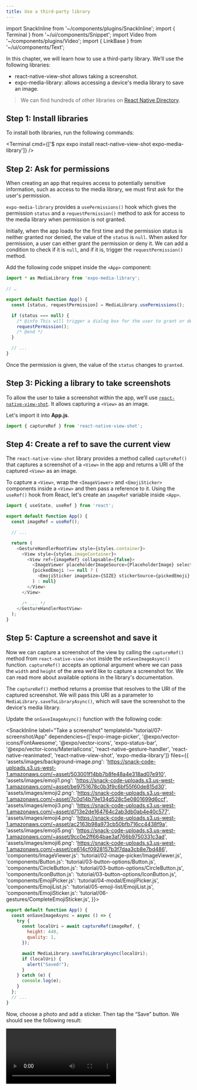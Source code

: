 ```yaml
---
title: Use a third-party library
---
```


import SnackInline from '~/components/plugins/SnackInline';
import { Terminal } from '~/ui/components/Snippet';
import Video from '~/components/plugins/Video';
import { LinkBase } from '~/ui/components/Text';

In this chapter, we will learn how to use a third-party library. We’ll use the following libraries:

- <LinkBase href="https://github.com/gre/react-native-view-shot" openInNewTab>react-native-view-shot</LinkBase> allows taking a screenshot.
- <LinkBase href="/versions/latest/sdk/media-library/" openInNewTab>expo-media-library</LinkBase>: allows accessing a device's media library to save an image.

> We can find hundreds of other libraries on [React Native Directory](https://reactnative.directory/).

## Step 1: Install libraries

To install both libraries, run the following commands:

<Terminal cmd={['$ npx expo install react-native-view-shot expo-media-library']} />

## Step 2: Ask for permissions

When creating an app that requires access to potentially sensitive information, such as access to the media library, we must first ask for the user's permission.

`expo-media-library` provides a `usePermissions()` hook which gives the permission `status` and a `requestPermission()` method to ask for access to the media library when permission is not granted.

Initially, when the app loads for the first time and the permission status is neither granted nor denied, the value of the `status` is `null`. When asked for permission, a user can either grant the permission or deny it. We can add a condition to check if it is `null`, and if it is, trigger the `requestPermission()` method.

Add the following code snippet inside the `<App>` component:

```js
import * as MediaLibrary from 'expo-media-library';

// …

export default function App() {
  const [status, requestPermission] = MediaLibrary.usePermissions();

  if (status === null) {
    /* @info This will trigger a dialog box for the user to grant or deny the permission. */
    requestPermission();
    /* @end */
  }

  // ...
}
```

Once the permission is given, the value of the `status` changes to `granted`.

## Step 3: Picking a library to take screenshots

To allow the user to take a screenshot within the app, we’ll use [`react-native-view-shot`](https://github.com/gre/react-native-view-shot). It allows capturing a `<View>` as an image.

Let's import it into **App.js**.

```js
import { captureRef } from 'react-native-view-shot';
```

## Step 4: Create a ref to save the current view

The `react-native-view-shot` library provides a method called `captureRef()` that captures a screenshot of a `<View>` in the app and returns a URI of the captured `<View>` as an image.

To capture a `<View>`, wrap the `<ImageViewer>` and `<EmojiSticker>` components inside a `<View>` and then pass a reference to it. Using the `useRef()` hook from React, let's create an `imageRef` variable inside `<App>`.

<!-- prettier-ignore -->
```js
import { useState, useRef } from 'react';

export default function App() {
  const imageRef = useRef();

  // ...

  return (
    <GestureHandlerRootView style={styles.container}>
      <View style={styles.imageContainer}>
        <View ref={imageRef} collapsable={false}>
          <ImageViewer placeholderImageSource={PlaceholderImage} selectedImage={selectedImage} />
          {pickedEmoji !== null ? (
            <EmojiSticker imageSize={SIZE} stickerSource={pickedEmoji} />
          ) : null}
        </View>
      </View>
            
      /* ... */
    </GestureHandlerRootView>
  );
}
```

## Step 5: Capture a screenshot and save it

Now we can capture a screenshot of the view by calling the `captureRef()` method from `react-native-view-shot` inside the `onSaveImageAsync()` function. `captureRef()` accepts an optional argument where we can pass the `width` and `height` of the area we’d like to capture a screenshot for. We can <LinkBase href="https://github.com/gre/react-native-view-shot#capturerefview-options-lower-level-imperative-api" openInNewTab>read more about available options</LinkBase> in the library's documentation.

The `captureRef()` method returns a promise that resolves to the URI of the captured screenshot. We will pass this URI as a parameter to <LinkBase href="/versions/latest/sdk/media-library/#medialibrarysavetolibraryasynclocaluri" openInNewTab>`MediaLibrary.saveToLibraryAsync()`</LinkBase>, which will save the screenshot to the device's media library.

Update the `onSaveImageAsync()` function with the following code:

<SnackInline
label="Take a screenshot"
templateId="tutorial/07-screenshot/App"
dependencies={['expo-image-picker', '@expo/vector-icons/FontAwesome', '@expo/vector-icons', 'expo-status-bar', '@expo/vector-icons/MaterialIcons', 'react-native-gesture-handler', 'react-native-reanimated', 'react-native-view-shot', 'expo-media-library']}
files={{
  'assets/images/background-image.png': 'https://snack-code-uploads.s3.us-west-1.amazonaws.com/~asset/503001f14bb7b8fe48a4e318ad07e910',
  'assets/images/emoji1.png': 'https://snack-code-uploads.s3.us-west-1.amazonaws.com/~asset/be9751678c0b3f9c6bf55f60de815d30',
  'assets/images/emoji2.png': 'https://snack-code-uploads.s3.us-west-1.amazonaws.com/~asset/7c0d14b79e134d528c5e0801699d6ccf',
  'assets/images/emoji3.png': 'https://snack-code-uploads.s3.us-west-1.amazonaws.com/~asset/d713e2de164764c2ab3db0ab4e40c577',
  'assets/images/emoji4.png': 'https://snack-code-uploads.s3.us-west-1.amazonaws.com/~asset/ac2163b98a973cb50bfb716cc4438f9a',
  'assets/images/emoji5.png': 'https://snack-code-uploads.s3.us-west-1.amazonaws.com/~asset/9cc0e2ff664bae3af766b9750331c3ad',
  'assets/images/emoji6.png': 'https://snack-code-uploads.s3.us-west-1.amazonaws.com/~asset/ce614cf0928157b3f7daa3cb8e7bd486',
  'components/ImageViewer.js': 'tutorial/02-image-picker/ImageViewer.js',
  'components/Button.js': 'tutorial/03-button-options/Button.js',
  'components/CircleButton.js': 'tutorial/03-button-options/CircleButton.js',
  'components/IconButton.js': 'tutorial/03-button-options/IconButton.js',
  'components/EmojiPicker.js': 'tutorial/04-modal/EmojiPicker.js',
  'components/EmojiList.js': 'tutorial/05-emoji-list/EmojiList.js',
  'components/EmojiSticker.js': 'tutorial/06-gestures/CompleteEmojiSticker.js',
}}>

<!-- prettier-ignore -->
```js
export default function App() {
  const onSaveImageAsync = async () => {
    try {
      const localUri = await captureRef(imageRef, {        
        height: 440,
        quality: 1,
      });

      await MediaLibrary.saveToLibraryAsync(localUri);      
      if (localUri) {
        alert("Saved!");
      }
    } catch (e) {
      console.log(e);
    }
  };
  // ...
}
```

</SnackInline>

Now, choose a photo and add a sticker. Then tap the “Save” button. We should see the following result:

<Video file="tutorial/saving-screenshot.mp4" />

## Up next

The `react-native-view-shot` and `expo-media-library` work only on Android and iOS, but we’d like our app to work on web as well.

In the next chapter, let's learn how to [handle the differences between mobile and web platforms](/tutorial/platform-differences).
